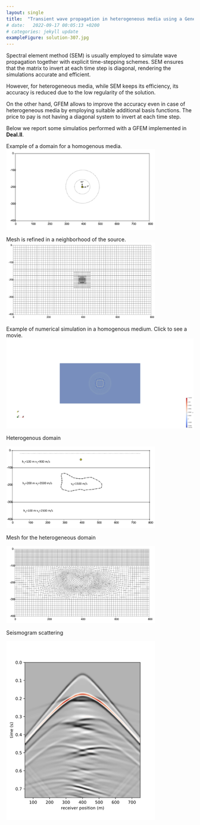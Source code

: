 ```yaml
---
layout: single
title:  "Transient wave propagation in heterogeneous media using a Generalized Finite Element Method"
# date:   2022-09-17 00:05:13 +0200
# categories: jekyll update
exampleFigure: solution-307.jpg
---
```


Spectral element method (SEM) is usually employed to simulate wave propagation
together with explicit time-stepping schemes.
SEM ensures that the matrix to invert at each time step is diagonal,
rendering the simulations accurate and efficient.

However, for heterogeneous media, while SEM keeps its efficiency,
its accuracy is reduced due to the low regularity of the solution.

On the other hand, GFEM allows to improve the accuracy even in case of heterogeneous media
by employing suitable additional basis functions.
The price to pay is not having a diagonal system to invert at each time step.

Below we report some simulatios performed with a GFEM implemented in **Deal.II**.


Example of a domain for a homogenous media.
<img src="/assets/images/04gfem-waves/h_source.png" alt="mesh_front" width="400"/>

Mesh is refined in a neighborhood of the source.
<img src="/assets/images/04gfem-waves/h_source_doubleRef2.png" alt="mesh_back" width="400"/>

Example of numerical simulation in a homogenous medium.
Click to see a movie.
[![Alternate Text](/assets/images/04gfem-waves/solution-307.jpg)](/assets/images/04gfem-waves/out.mp4 "Video homogeneous media")

Heterogenous domain

<img src="/assets/images/04gfem-waves/scatter_source.png" alt="mesh_front" width="400"/>

Mesh for the heterogeneous domain

<img src="/assets/images/04gfem-waves/meshr_ref_v2.png" alt="mesh_front" width="400"/>

Seismogram scattering

<img src="/assets/images/04gfem-waves/seismogram_scattering.png" alt="mesh_front" width="400"/>


